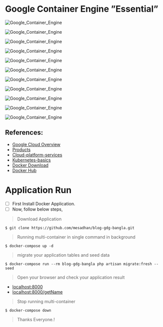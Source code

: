 # Google Container Engine ”Essential”

![Google_Container_Engine](./slide/Slide1.PNG)

![Google_Container_Engine](./slide/Slide2.PNG)

![Google_Container_Engine](./slide/Slide3.PNG)

![Google_Container_Engine](./slide/Slide4.PNG)

![Google_Container_Engine](./slide/Slide5.PNG)

![Google_Container_Engine](./slide/Slide6.PNG)

![Google_Container_Engine](./slide/Slide7.PNG)

![Google_Container_Engine](./slide/Slide8.PNG)

![Google_Container_Engine](./slide/Slide9.PNG)

![Google_Container_Engine](./slide/Slide10.PNG)

![Google_Container_Engine](./slide/Slide12.PNG)

## References:
- [Google Cloud Overview](https://cloud.google.com/docs/overview)
- [Products](https://cloud.google.com/products)
- [Cloud-platform-services](https://cloud.google.com/docs/overview/cloud-platform-services)
- [Kubernetes-basics](https://kubernetes.io/docs/tutorials/kubernetes-basics)
- [Docker Download](https://www.docker.com/products/docker-desktop)
- [Docker Hub](https://cloud.docker.com)
 



# Application Run

- [ ] First Install Docker Application.
- [ ] Now, follow below steps,

> Download Application

    $ git clone https://github.com/mesadhan/blog-gdg-bangla.git

> Running multi-container in single command in background

    $ docker-compose up -d
    
> migrate your application tables and seed data

    $ docker-compose run --rm blog-gdg-bangla php artisan migrate:fresh --seed


 
>  Open your browser and check your application result
- [localhost:8000](http://localhost:8000)
- [localhost:8000/getName](http://localhost:8000/getName)


>  Stop running multi-container
    
    $ docker-compose down


> Thanks Everyone.!